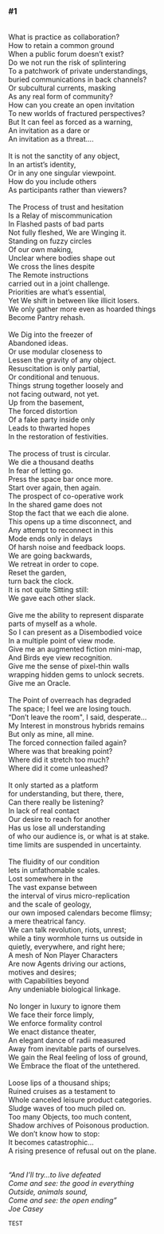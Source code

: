 

###  #1

<br>	What is practice as collaboration?
<br>	How to retain a common ground
<br>	When a public forum doesn’t exist?
<br>	Do we not run the risk of splintering
<br>	To a patchwork of private understandings,
<br>	buried communications in back channels?
<br>	Or subcultural currents, masking
<br>	As any real form of community?
<br>	How can you create an open invitation
<br>	To new worlds of fractured perspectives?
<br>	But It can feel as forced as a warning,
<br>	An invitation as a dare or
<br>	An invitation as a threat....
<br>
<br>	It is not the sanctity of any object,
<br>	In an artist’s identity,
<br>	Or in any one singular viewpoint.
<br>	How do you include others
<br>	As participants rather than viewers?
<br>
<br>	The Process of trust and hesitation
<br>	Is a Relay of miscommunication
<br>	In Flashed pasts of bad parts
<br>	Not fully fleshed, We are Winging it.
<br>	Standing on fuzzy circles
<br>	Of our own making,
<br>	Unclear where bodies shape out
<br>	We cross the lines despite
<br>	The Remote instructions
<br>	carried out in a joint challenge.
<br>	Priorities are what’s essential,
<br>	Yet We shift in between like illicit losers.
<br>	We only gather more even as hoarded things
<br>	Become Pantry rehash.
<br>
<br>	We Dig into the freezer of
<br>	Abandoned ideas.
<br>	Or use modular closeness to
<br>	Lessen the gravity of any object.
<br>	Resuscitation is only partial,
<br>	Or conditional and tenuous.
<br>	Things strung together loosely and
<br>	not facing outward, not yet.
<br>	Up from the basement,
<br>	The forced distortion
<br>	Of a fake party inside only
<br>	Leads to thwarted hopes
<br>	In the restoration of festivities.
<br>
<br>	The process of trust is circular.
<br>	We die a thousand deaths
<br>	In fear of letting go.
<br>	Press the space bar once more.
<br>	Start over again, then again.
<br>	The prospect of co-operative work
<br>	In the shared game does not
<br>	Stop the fact that we each die alone.
<br>	This opens up a time disconnect, and
<br>	Any attempt to reconnect in this
<br>	Mode ends only in delays
<br>	Of harsh noise and feedback loops.
<br>	We are going backwards,
<br>	We retreat in order to cope.
<br>	Reset the garden,
<br>	turn back the clock.
<br>	It is not quite Sitting still:
<br>	We gave each other slack.
<br>
<br>	Give me the ability to represent disparate
<br>	parts of myself as a whole.
<br>	So I can present as a Disembodied voice
<br>	In a multiple point of view mode.
<br>	Give me an augmented fiction mini-map,
<br>	And Birds eye view recognition.
<br>	Give me the sense of pixel-thin walls
<br>	wrapping hidden gems to unlock secrets.
<br>	Give me an Oracle.
<br>
<br>	The Point of overreach has degraded
<br>	The space; I feel we are losing touch.
<br>	“Don’t leave the room", I said, desperate…
<br>	My Interest in monstrous hybrids remains
<br>	But only as mine, all mine.
<br>	The forced connection failed again?
<br>	Where was that breaking point?
<br>	Where did it stretch too much?
<br>	Where did it come unleashed?
<br>
<br>	It only started as a platform
<br>	for understanding, but there, there,
<br>	Can there really be listening?
<br>	In lack of real contact
<br>	Our desire to reach for another
<br>	Has us lose all understanding
<br>	of who our audience is, or what is at stake.
<br>	time limits are suspended in uncertainty.
<br>
<br>	The fluidity of our condition
<br>	lets in unfathomable scales.
<br>	Lost somewhere in the
<br>	The vast expanse between
<br>	the interval of virus micro-replication 
<br>	and the scale of geology, 
<br>	our own imposed calendars become flimsy; 
<br>	a mere theatrical fancy.
<br>	We can talk revolution, riots, unrest;
<br>	while a tiny wormhole turns us outside in
<br>	quietly, everywhere, and right here;
<br>	A mesh of Non Player Characters
<br>	Are now Agents driving our actions,
<br>	motives and desires;
<br>	with Capabilities beyond
<br>	Any undeniable biological linkage.
<br>
<br>	No longer in luxury to ignore them
<br>	We face their force limply,
<br>	We enforce formality control
<br>	We enact distance theater,
<br>	An elegant dance of radii measured
<br>	Away from inevitable parts of ourselves.
<br>	We gain the Real feeling of loss of ground,
<br>	We Embrace the float of the untethered.
<br>
<br>	Loose lips of a thousand ships;
<br>	Ruined cruises as a testament to
<br>	Whole canceled leisure product categories.
<br>	Sludge waves of too much piled on.
<br>	Too many Objects, too much content,
<br>	Shadow archives of Poisonous production.
<br>	We don’t know how to stop: 
<br>	It becomes catastrophic...
<br>	A rising presence of refusal out on the plane.
<br>

<br>	_“And I’ll try…to live defeated_
<br>	_Come and see: the good in everything_
<br>	_Outside, animals sound,_
<br>	_Come and see: the open ending”_
<br> _Joe Casey_

```markdown
TEST
```

